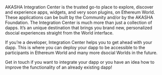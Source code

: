 AKASHA Integration Center is the trusted go-to place to explore, discover and experience apps, widgets, and very soon plugins, on Ethereum World. These applications can be built by the Community and/or by the AKASHA Foundation. The Integration Center is much more than just a collection of dapps. It’s an unique destination that brings you brand new, personalized dsocial experiences straight from the World interface. 

If you’re a developer, Integration Center helps you to get ahead with your dapp. This is where you can deploy your dapp to be accessible to the participants in Ethereum World and many more dsocial Worlds in the future. 

Get in touch if you want to integrate your dapp or you have an idea how to improve the functionality of an already existing dapp!
